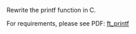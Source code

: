 Rewrite the printf function in C. 

For requirements, please see PDF: [ft_printf](https://github.com/erikagreen7777/42_projects/blob/master/printf/ft_printf.en.pdf)
